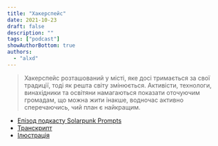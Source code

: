 ```yaml
---
title: "Хакерспейс"
date: 2021-10-23
draft: false
description: ""
tags: ["podcast"]
showAuthorBottom: true
authors:
  - "alxd"
---
```


> Хакерспейс розташований у місті, яке досі тримається за свої традиції, тоді як решта світу змінюється. Активісти, технологи, винахідники та освітяни намагаються показати оточуючим громадам, що можна жити інакше, водночас активно сперечаючись, чий план є найкращим.

- [Епізод подкасту Solarpunk Prompts](https://podcast.tomasino.org/@SolarpunkPrompts/episodes/the-hackerspace)
- [Транскрипт](https://wiki.tomasino.org/writing/Solarpunk-Prompts---The-Hackerspace)
- [Ілюстрація](/ua/art/the-lemonaut-hackerspace/)